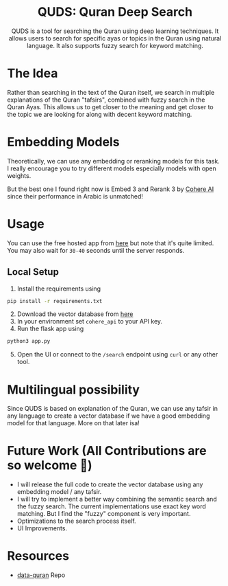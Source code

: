 <div align = "center">
<h1>
QUDS: Quran Deep Search
<br>
</h1>

QUDS is a tool for searching the Quran using deep learning techniques. It allows users to search for specific ayas or topics in the Quran using natural language. It also supports fuzzy search for keyword matching.
</div>

# The Idea
Rather than searching in the text of the Quran itself, we search in multiple explanations of the Quran "tafsirs", combined with fuzzy search in the Quran Ayas.
This allows us to get closer to the meaning and get closer to the topic we are looking for along with decent keyword matching.

# Embedding Models
Theoretically, we can use any embedding or reranking models for this task. I really encourage you to try different models especially models with open weights.

But the best one I found right now is Embed 3 and Rerank 3 by [Cohere AI](https://cohere.com) since their performance in Arabic is unmatched!

# Usage
You can use the free hosted app from [here](https://quds.onrender.com) but note that it's quite limited. You may also wait for `30-40` seconds until the server responds.

## Local Setup
1. Install the requirements using
```bash
pip install -r requirements.txt
```
2. Download the vector database from [here](https://drive.google.com/drive/folders/1KyitRoB2UxeSkwKfxIRvA1IzF7PJWSOX?usp=share_link)
3. In your environment set `cohere_api` to your API key.
4. Run the flask app using
```bash
python3 app.py
```
5. Open the UI or connect to the `/search` endpoint using `curl` or any other tool.

# Multilingual possibility
Since QUDS is based on explanation of the Quran, we can use any tafsir in any language to create a vector database if we have a good embedding model for that language. More on that later isa!

# Future Work (All Contributions are so welcome 🤝)
- I will release the full code to create the vector database using any embedding model / any tafsir.
- I will try to implement a better way combining the semantic search and the fuzzy search. The current implementations use exact key word matching. But I find the "fuzzy" component is very important.
- Optimizations to the search process itself.
- UI Improvements.

# Resources
- [data-quran](https://github.com/hablullah/data-quran) Repo
